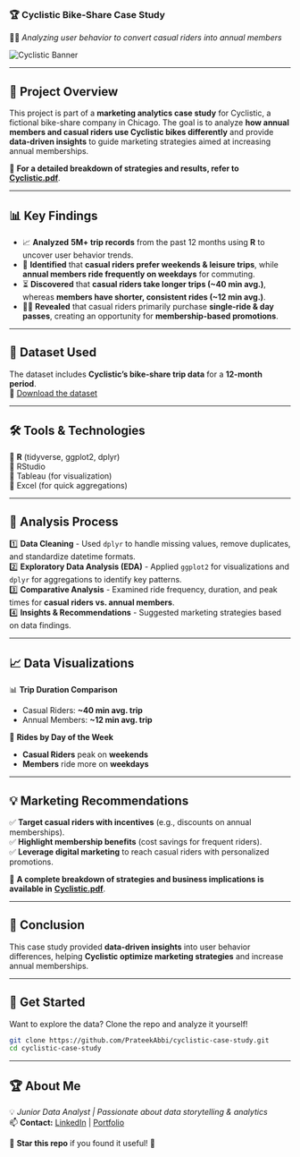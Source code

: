 ### 🏆 **Cyclistic Bike-Share Case Study**  
🚴‍♂️ *Analyzing user behavior to convert casual riders into annual members*  

![Cyclistic Banner](https://images.unsplash.com/photo-1549924231-f129b911e442)  

---

## 📌 **Project Overview**  
This project is part of a **marketing analytics case study** for Cyclistic, a fictional bike-share company in Chicago. The goal is to analyze **how annual members and casual riders use Cyclistic bikes differently** and provide **data-driven insights** to guide marketing strategies aimed at increasing annual memberships.  

📄 **For a detailed breakdown of strategies and results, refer to** [**Cyclistic.pdf**](Cyclistic.pdf).  

---

## 📊 **Key Findings**  
- 📈 **Analyzed** **5M+ trip records** from the past 12 months using **R** to uncover user behavior trends.  
- 🎯 **Identified** that **casual riders prefer weekends & leisure trips**, while **annual members ride frequently on weekdays** for commuting.  
- ⏳ **Discovered** that **casual riders take longer trips (~40 min avg.)**, whereas **members have shorter, consistent rides (~12 min avg.)**.  
- 🚴‍♀️ **Revealed** that casual riders primarily purchase **single-ride & day passes**, creating an opportunity for **membership-based promotions**.  

---

## 📁 **Dataset Used**  
The dataset includes **Cyclistic’s bike-share trip data** for a **12-month period**.  
📌 [Download the dataset](https://divvy-tripdata.s3.amazonaws.com/index.html)  

---

## 🛠 **Tools & Technologies**  
🔹 **R** (tidyverse, ggplot2, dplyr)  
🔹 RStudio  
🔹 Tableau (for visualization)  
🔹 Excel (for quick aggregations)  

---

## 📖 **Analysis Process**  
1️⃣ **Data Cleaning** - Used `dplyr` to handle missing values, remove duplicates, and standardize datetime formats.  
2️⃣ **Exploratory Data Analysis (EDA)** - Applied `ggplot2` for visualizations and `dplyr` for aggregations to identify key patterns.  
3️⃣ **Comparative Analysis** - Examined ride frequency, duration, and peak times for **casual riders vs. annual members**.  
4️⃣ **Insights & Recommendations** - Suggested marketing strategies based on data findings.  

---

## 📈 **Data Visualizations**  
📊 **Trip Duration Comparison**  
- Casual Riders: **~40 min avg. trip**  
- Annual Members: **~12 min avg. trip**  

📅 **Rides by Day of the Week**  
- **Casual Riders** peak on **weekends**  
- **Members** ride more on **weekdays**  

---

## 💡 **Marketing Recommendations**  
✅ **Target casual riders with incentives** (e.g., discounts on annual memberships).  
✅ **Highlight membership benefits** (cost savings for frequent riders).  
✅ **Leverage digital marketing** to reach casual riders with personalized promotions.  

📌 **A complete breakdown of strategies and business implications is available in** [**Cyclistic.pdf**](Cyclistic.pdf).  

---

## 📜 **Conclusion**  
This case study provided **data-driven insights** into user behavior differences, helping **Cyclistic optimize marketing strategies** and increase annual memberships.  

---

## 🚀 **Get Started**  
Want to explore the data? Clone the repo and analyze it yourself!  

```bash
git clone https://github.com/PrateekAbbi/cyclistic-case-study.git
cd cyclistic-case-study
```

---

## 🏆 **About Me**  
💡 *Junior Data Analyst | Passionate about data storytelling & analytics*  
📫 **Contact:** [LinkedIn](https://www.linkedin.com/in/prateekabbi) | [Portfolio](https://prateekabbi.netlify.app/)  

🌟 **Star this repo** if you found it useful! 🚀  